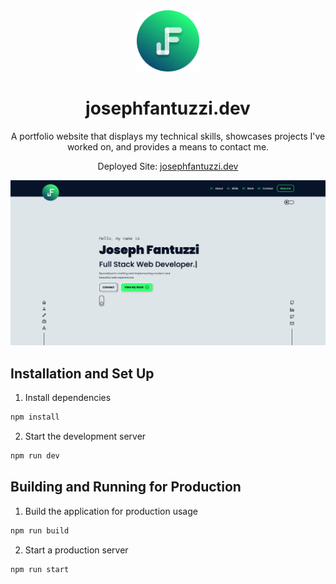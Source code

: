 <div align="center">
  <img alt="Logo" src="/public/Logo.png" width="100" />
</div>
<h1 align="center">
  josephfantuzzi.dev
</h1>
<p align="center">
  A portfolio website that displays my technical skills, showcases projects I've worked on, and provides a means to contact me.
</p>
<p align="center">
  Deployed Site: <a href="https://josephfantuzzi.dev" target="_blank">josephfantuzzi.dev</a>
</p>
<img alt="desktop-img" src="/public/desktop-img.jpg">

## Installation and Set Up

1. Install dependencies

```sh
npm install
```

2. Start the development server

```sh
npm run dev
```

## Building and Running for Production

1. Build the application for production usage

```sh
npm run build
```

2. Start a production server

```sh
npm run start
```
